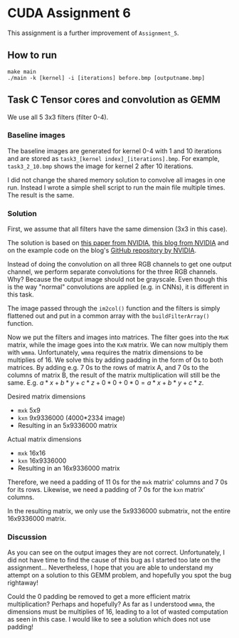 # CUDA Assignment 6

This assignment is a further improvement of `Assignment_5`.

## How to run

```
make main
./main -k [kernel] -i [iterations] before.bmp [outputname.bmp]
```

## Task C Tensor cores and convolution as GEMM

We use all 5 3x3 filters (filter 0-4).

### Baseline images
The baseline images are generated for kernel 0-4 with 1 and 10 iterations and are stored as `task3_[kernel index]_[iterations].bmp`. For example, `task3_2_10.bmp` shows the image for kernel 2 after 10 iterations.

I did not change the shared memory solution to convolve all images in one run. Instead I wrote a simple shell script to run the main file multiple times. The result is the same.

### Solution
First, we assume that all filters have the same dimension (3x3 in this case).

The solution is based on [this paper from NVIDIA](https://arxiv.org/pdf/1410.0759.pdf), [this blog from NVIDIA](https://developer.nvidia.com/blog/programming-tensor-cores-cuda-9/) and on the example code on the blog's [GitHub repository by NVIDIA](https://github.com/NVIDIA-developer-blog/code-samples/blob/master/posts/tensor-cores/simpleTensorCoreGEMM.cu).

Instead of doing the convolution on all three RGB channels to get one output channel, we perform separate convolutions for the three RGB channels. Why? Because the output image should not be grayscale. Even though this is the way "normal" convolutions are applied (e.g. in CNNs), it is different in this task.

The image passed through the `im2col()` function and the filters is simply flattened out and put in a common array with the `buildFilterArray()` function.

Now we put the filters and images into matrices. The filter goes into the `MxK` matrix, while the image goes into the `KxN` matrix. We can now multiply them with `wmma`. Unfortunately, `wmma` requires the matrix dimensions to be multiplies of 16. We solve this by adding padding in the form of 0s to both matrices. By adding e.g. 7 0s to the rows of matrix A, and 7 0s to the columns of matrix B, the result of the matrix multiplication will still be the same. E.g. $a*x+b*y+c*z+0*0+0*0=a*x+b*y+c*z$.

Desired matrix dimensions
* `mxk` 5x9
* `kxn` 9x9336000 (4000*2334 image)
* Resulting in an 5x9336000 matrix

Actual matrix dimensions
* `mxk` 16x16
* `kxn` 16x9336000
* Resulting in an 16x9336000 matrix

Therefore, we need a padding of 11 0s for the `mxk` matrix' columns and 7 0s for its rows. Likewise, we need a padding of 7 0s for the `kxn` matrix' columns.

In the resulting matrix, we only use the 5x9336000 submatrix, not the entire 16x9336000 matrix.

### Discussion

As you can see on the output images they are not correct. Unfortunately, I did not have time to find the cause of this bug as I started too late on the assignment... Nevertheless, I hope that you are able to understand my attempt on a solution to this GEMM problem, and hopefully you spot the bug rightaway!

Could the 0 padding be removed to get a more efficient matrix multiplication? Perhaps and hopefully? As far as I understood `wmma`, the dimensions must be multiplies of 16, leading to a lot of wasted computation as seen in this case. I would like to see a solution which does not use padding!

